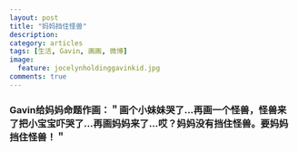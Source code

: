 ```yaml
---
layout: post
title: "妈妈挡住怪兽"
description: 
category: articles
tags: [生活, Gavin, 画画, 微博]
image:
  feature: jocelynholdinggavinkid.jpg
comments: true
---
```


### Gavin给妈妈命题作画：＂画个小妹妹哭了...再画一个怪兽，怪兽来了把小宝宝吓哭了...再画妈妈来了...哎？妈妈没有挡住怪兽。要妈妈挡住怪兽！＂ ###

